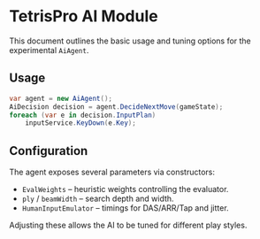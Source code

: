 # TetrisPro AI Module

This document outlines the basic usage and tuning options for the experimental `AiAgent`.

## Usage

```csharp
var agent = new AiAgent();
AiDecision decision = agent.DecideNextMove(gameState);
foreach (var e in decision.InputPlan)
    inputService.KeyDown(e.Key);
```

## Configuration

The agent exposes several parameters via constructors:

- `EvalWeights` – heuristic weights controlling the evaluator.
- `ply` / `beamWidth` – search depth and width.
- `HumanInputEmulator` – timings for DAS/ARR/Tap and jitter.

Adjusting these allows the AI to be tuned for different play styles.
